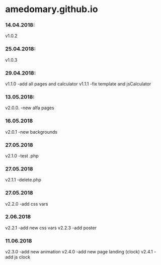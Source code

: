 # amedomary.github.io

### 14.04.2018:
v1.0.2

### 25.04.2018:
v1.0.3

### 29.04.2018:
v1.1.0 -add all pages and calculator
v1.1.1 -fix template and jsCalculator

### 13.05.2018:
v2.0.0. -new alfa pages

### 16.05.2018
v2.0.1 -new backgrounds

### 27.05.2018
v2.1.0 -test .php

### 27.05.2018
v2.1.1 -delete.php

### 27.05.2018
v2.2.0 -add css vars

### 2.06.2018
v2.2.1 -add new css vars
v2.2.3 -add poster

### 11.06.2018
v2.3.0 -add new animation
v2.4.0 -add new page landing (clock)
v2.4.1 -add js clock